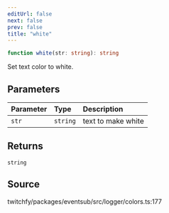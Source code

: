 ```yaml
---
editUrl: false
next: false
prev: false
title: "white"
---
```


```ts
function white(str: string): string
```

Set text color to white.

## Parameters

| Parameter | Type | Description |
| :------ | :------ | :------ |
| `str` | `string` | text to make white |

## Returns

`string`

## Source

twitchfy/packages/eventsub/src/logger/colors.ts:177

